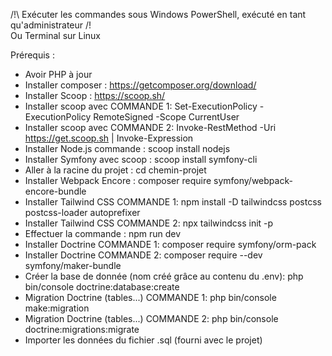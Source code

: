 /!\ Exécuter les commandes sous Windows PowerShell, exécuté en tant qu'administrateur /!\
Ou Terminal sur Linux

Prérequis : 
- Avoir PHP à jour
- Installer composer : https://getcomposer.org/download/
- Installer Scoop : https://scoop.sh/ 
- Installer scoop avec COMMANDE 1: Set-ExecutionPolicy -ExecutionPolicy RemoteSigned -Scope CurrentUser
- Installer scoop avec COMMANDE 2: Invoke-RestMethod -Uri https://get.scoop.sh | Invoke-Expression
- Installer Node.js commande : scoop install nodejs
- Installer Symfony avec scoop : scoop install symfony-cli
- Aller à la racine du projet : cd chemin-projet
- Installer Webpack Encore : composer require symfony/webpack-encore-bundle
- Installer Tailwind CSS COMMANDE 1: npm install -D tailwindcss postcss postcss-loader autoprefixer
- Installer Tailwind CSS COMMANDE 2: npx tailwindcss init -p
- Effectuer la commande : npm run dev
- Installer Doctrine COMMANDE 1: composer require symfony/orm-pack
- Installer Doctrine COMMANDE 2: composer require --dev symfony/maker-bundle
- Créer la base de donnée (nom créé grâce au contenu du .env): php bin/console doctrine:database:create
- Migration Doctrine (tables...) COMMANDE 1: php bin/console make:migration
- Migration Doctrine (tables...) COMMANDE 2: php bin/console doctrine:migrations:migrate
- Importer les données du fichier .sql (fourni avec le projet) 
